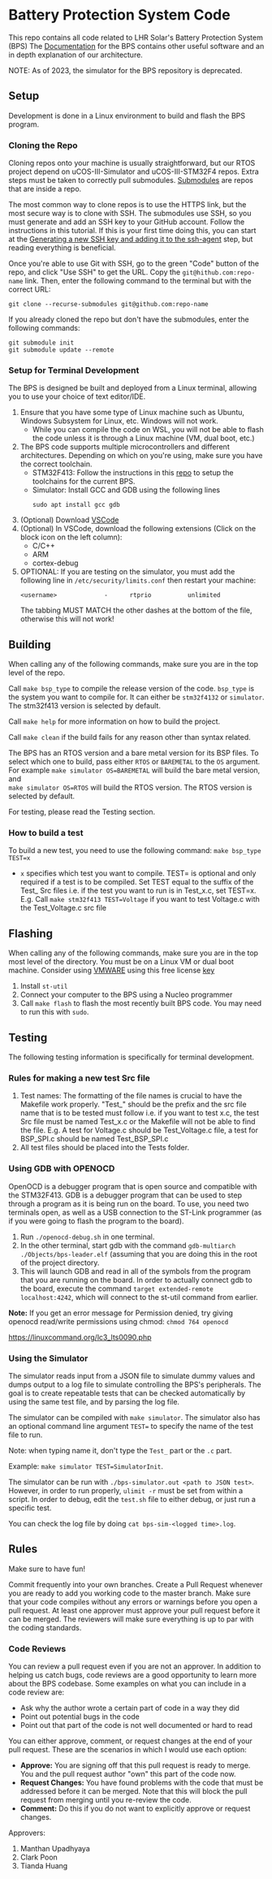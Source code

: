 # Battery Protection System Code
This repo contains all code related to LHR Solar's Battery Protection System (BPS)
The [Documentation](https://bps.readthedocs.io/en/latest/) for the BPS contains other useful software and an in depth explanation of our architecture.

NOTE: As of 2023, the simulator for the BPS repository is deprecated.

## Setup
Development is done in a Linux environment to build and flash the BPS program.

### Cloning the Repo
Cloning repos onto your machine is usually straightforward, but our RTOS project depend on uCOS-III-Simulator and uCOS-III-STM32F4 repos. Extra steps must be taken to correctly pull submodules. [Submodules](https://git-scm.com/book/en/v2/Git-Tools-Submodules) are repos that are inside a repo.

The most common way to clone repos is to use the HTTPS link, but the most secure way is to clone with SSH. The submodules use SSH, so you must generate and add an SSH key to your GitHub account. Follow the instructions in this tutorial. If this is your first time doing this, you can start at the [Generating a new SSH key and adding it to the ssh-agent](https://docs.github.com/en/github/authenticating-to-github/generating-a-new-ssh-key-and-adding-it-to-the-ssh-agent) step, but reading everything is beneficial.

Once you're able to use Git with SSH, go to the green "Code" button of the repo, and click "Use SSH" to get the URL. Copy the `git@hithub.com:repo-name` link. Then, enter the following command to the terminal but with the correct URL:

```
git clone --recurse-submodules git@github.com:repo-name
```
If you already cloned the repo but don't have the submodules, enter the following commands:

```
git submodule init
git submodule update --remote
```

### Setup for Terminal Development
The BPS is designed be built and deployed from a Linux terminal, allowing you to use your choice of text editor/IDE.
1. Ensure that you have some type of Linux machine such as Ubuntu, Windows Subsystem for Linux, etc. Windows will not work.
    - While you can compile the code on WSL, you will not be able to flash the code unless it is through a Linux machine (VM, dual boot, etc.)
2. The BPS code supports multiple microcontrollers and different architectures. Depending on which on you're using, make sure you have the correct toolchain.
    - STM32F413: Follow the instructions in this [repo](https://github.com/SijWoo/ARM-Toolchain-Setup) to setup the toolchains for the current BPS.
    - Simulator: Install GCC and GDB using the following lines
        ```
        sudo apt install gcc gdb
        ```
3. (Optional) Download [VSCode](https://code.visualstudio.com/)
4. (Optional) In VSCode, download the following extensions (Click on the block icon on the left column):
    - C/C++
    - ARM
    - cortex-debug
5. OPTIONAL: If you are testing on the simulator, you must add the following line in `/etc/security/limits.conf` then restart your machine:
    ```
    <username>             -      rtprio          unlimited
    ```
    The tabbing MUST MATCH the other dashes at the bottom of the file, otherwise this will not work!

## Building
When calling any of the following commands, make sure you are in the top level of the repo.

Call ```make bsp_type``` to compile the release version of the code. ```bsp_type``` is the system you want to compile for. It can either be
```stm32f4132``` or ```simulator```. The stm32f413 version is selected by default.

Call ```make help``` for more information on how to build the project.

Call ```make clean``` if the build fails for any reason other than syntax related.

The BPS has an RTOS version and a bare metal version for its BSP files. To select which one to build, pass either `RTOS` or `BAREMETAL` to the `OS` argument. For example
    ```
    make simulator OS=BAREMETAL
    ```
will build the bare metal version, and  
    ```
    make simulator OS=RTOS
    ```
will build the RTOS version. The RTOS version is selected by default.

For testing, please read the Testing section.

### How to build a test
To build a new test, you need to use the following command:
```make bsp_type TEST=x```

- ```x``` specifies which test you want to compile. TEST= is optional and only required if a test is to be compiled. Set TEST equal to the suffix of the Test_ Src files i.e. if the test you want to run is in Test_x.c, set TEST=x.
    E.g. Call ```make stm32f413 TEST=Voltage``` if you want to test Voltage.c with the Test_Voltage.c src file

## Flashing
When calling any of the following commands, make sure you are in the top most level of the directory.
You must be on a Linux VM or dual boot machine. Consider using [VMWARE](https://kb.vmware.com/s/article/2057907) 
using this free license [key](https://gist.github.com/williamgh2019/cc2ad94cc18cb930a0aab42ed8d39e6f)

1. Install `st-util`
2. Connect your computer to the BPS using a Nucleo programmer
3. Call `make flash` to flash the most recently built BPS code. You may need to run this with `sudo`.

## Testing
The following testing information is specifically for terminal development.

### Rules for making a new test Src file
1. Test names: The formatting of the file names is crucial to have the Makefile work properly. "Test_" should be the prefix and the src file name that is to be tested must follow i.e. if you want to test x.c, the test Src file must be named Test_x.c or the Makefile will not be able to find the file.
    E.g. A test for Voltage.c should be Test_Voltage.c file, a test for BSP_SPI.c should be named Test_BSP_SPI.c
2. All test files should be placed into the Tests folder.

### Using GDB with OPENOCD
OpenOCD is a debugger program that is open source and compatible with the STM32F413. 
GDB is a debugger program that can be used to step through a program as it is being run on the board. To use, you need two terminals open, as well as a USB connection to the ST-Link programmer (as if you were going to flash the program to the board). 
1. Run ```./openocd-debug.sh``` in one terminal.
2. In the other terminal, start gdb with the command ```gdb-multiarch ./Objects/bps-leader.elf``` (assuming that you are doing this in the root of the project directory.
3. This will launch GDB and read in all of the symbols from the program that you are running on the board. In order to actually connect gdb to the board, execute the command ```target extended-remote localhost:4242```, which will connect to the st-util command from earlier.

**Note:** If you get an error message for Permission denied, try giving openocd read/write permissions using chmod: ```chmod 764 openocd```

https://linuxcommand.org/lc3_lts0090.php

### Using the Simulator
The simulator reads input from a JSON file to simulate dummy values and dumps output to a log file to simulate controlling the BPS's peripherals. The goal is to create repeatable tests that can be checked automatically by using the same test file, and by parsing the log file.

The simulator can be compiled with `make simulator`. The simulator also has an optional command line argument `TEST=` to specify the name of the test file to run. 

Note: when typing name it, don't type the `Test_` part or the `.c` part.

Example: `make simulator TEST=SimulatorInit`.

The simulator can be run with `./bps-simulator.out <path to JSON test>`. However, in order to run properly, `ulimit -r` must be set from within a script. In order to debug, edit the `test.sh` file
to either debug, or just run a specific test.

You can check the log file by doing `cat bps-sim-<logged time>.log`.

## Rules
Make sure to have fun!

Commit frequently into your own branches. Create a Pull Request whenever you are ready to add you working code to the master branch. Make sure that your code compiles without any errors or warnings before you open a pull request. At least one approver must approve your pull request before it can be merged. The reviewers will make sure everything is up to par with the coding standards.

### Code Reviews
You can review a pull request even if you are not an approver. In addition to helping us catch bugs, code reviews are a good opportunity to learn more about the BPS codebase. Some examples on what you can include in a code review are:
- Ask why the author wrote a certain part of code in a way they did
- Point out potential bugs in the code
- Point out that part of the code is not well documented or hard to read

You can either approve, comment, or request changes at the end of your pull request. These are the scenarios in which I would use each option:
- **Approve:** You are signing off that this pull request is ready to merge. You and the pull request author "own" this part of the code now.
- **Request Changes:** You have found problems with the code that must be addressed before it can be merged. Note that this will block the pull request from merging until you re-review the code.
- **Comment:** Do this if you do not want to explicitly approve or request changes.

Approvers:
1. Manthan Upadhyaya
2. Clark Poon
3. Tianda Huang
